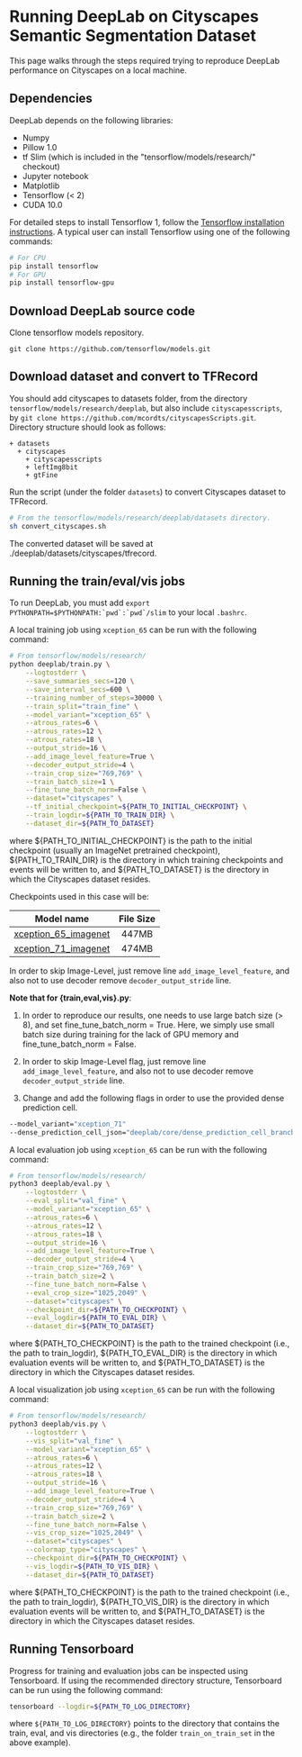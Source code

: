 # Running DeepLab on Cityscapes Semantic Segmentation Dataset

This page walks through the steps required trying to reproduce DeepLab performance on Cityscapes on a
local machine.

## Dependencies

DeepLab depends on the following libraries:

*   Numpy
*   Pillow 1.0
*   tf Slim (which is included in the "tensorflow/models/research/" checkout)
*   Jupyter notebook
*   Matplotlib
*   Tensorflow (< 2)
*   CUDA 10.0

For detailed steps to install Tensorflow 1, follow the [Tensorflow installation
instructions](https://www.tensorflow.org/install/pip). A typical user can install
Tensorflow using one of the following commands:

```bash
# For CPU
pip install tensorflow
# For GPU
pip install tensorflow-gpu
```

## Download DeepLab source code

Clone tensorflow models repository.

``
git clone https://github.com/tensorflow/models.git
``

## Download dataset and convert to TFRecord

You should add cityscapes to datasets folder, from the directory `tensorflow/models/research/deeplab`, but also include `cityscapesscripts`, by ``git clone https://github.com/mcordts/cityscapesScripts.git``. Directory structure should look as follows:

```
+ datasets
  + cityscapes
    + cityscapesscripts
    + leftImg8bit
    + gtFine
```

Run the script (under the folder `datasets`) to convert Cityscapes
dataset to TFRecord.

```bash
# From the tensorflow/models/research/deeplab/datasets directory.
sh convert_cityscapes.sh
```

The converted dataset will be saved at ./deeplab/datasets/cityscapes/tfrecord.

## Running the train/eval/vis jobs

To run DeepLab, you must add ``export PYTHONPATH=$PYTHONPATH:`pwd`:`pwd`/slim`` to your local `.bashrc`.

A local training job using `xception_65` can be run with the following command:

```bash
# From tensorflow/models/research/
python deeplab/train.py \
    --logtostderr \
    --save_summaries_secs=120 \
    --save_interval_secs=600 \
    --training_number_of_steps=30000 \
    --train_split="train_fine" \
    --model_variant="xception_65" \
    --atrous_rates=6 \
    --atrous_rates=12 \
    --atrous_rates=18 \
    --output_stride=16 \
    --add_image_level_feature=True \
    --decoder_output_stride=4 \
    --train_crop_size="769,769" \
    --train_batch_size=1 \
    --fine_tune_batch_norm=False \
    --dataset="cityscapes" \
    --tf_initial_checkpoint=${PATH_TO_INITIAL_CHECKPOINT} \
    --train_logdir=${PATH_TO_TRAIN_DIR} \
    --dataset_dir=${PATH_TO_DATASET}
```

where ${PATH_TO_INITIAL_CHECKPOINT} is the path to the initial checkpoint
(usually an ImageNet pretrained checkpoint), ${PATH_TO_TRAIN_DIR} is the
directory in which training checkpoints and events will be written to, and
${PATH_TO_DATASET} is the directory in which the Cityscapes dataset resides.

Checkpoints used in this case will be:

Model name                                                                             | File Size
-------------------------------------------------------------------------------------- | :-------:
[xception_65_imagenet](http://download.tensorflow.org/models/deeplabv3_xception_2018_01_04.tar.gz) | 447MB
[xception_71_imagenet](http://download.tensorflow.org/models/xception_71_2018_05_09.tar.gz  ) | 474MB

In order to skip Image-Level, just remove line `add_image_level_feature`, and also not to use decoder remove `decoder_output_stride` line.

**Note that for {train,eval,vis}.py**:

1.  In order to reproduce our results, one needs to use large batch size (> 8),
    and set fine_tune_batch_norm = True. Here, we simply use small batch size
    during training for the lack of GPU memory and fine_tune_batch_norm = False.

2.  In order to skip Image-Level flag, just remove line `add_image_level_feature`, and also not to use decoder remove `decoder_output_stride` line.

3.  Change and add the following flags in order to use the provided dense
    prediction cell. 

```bash
--model_variant="xception_71"
--dense_prediction_cell_json="deeplab/core/dense_prediction_cell_branch5_top1_cityscapes.json"
```

A local evaluation job using `xception_65` can be run with the following
command:

```bash
# From tensorflow/models/research/
python3 deeplab/eval.py \
    --logtostderr \
    --eval_split="val_fine" \
    --model_variant="xception_65" \
    --atrous_rates=6 \
    --atrous_rates=12 \
    --atrous_rates=18 \
    --output_stride=16 \
    --add_image_level_feature=True \
    --decoder_output_stride=4 \
    --train_crop_size="769,769" \
    --train_batch_size=2 \
    --fine_tune_batch_norm=False \
    --eval_crop_size="1025,2049" \
    --dataset="cityscapes" \
    --checkpoint_dir=${PATH_TO_CHECKPOINT} \
    --eval_logdir=${PATH_TO_EVAL_DIR} \
    --dataset_dir=${PATH_TO_DATASET}
```

where ${PATH_TO_CHECKPOINT} is the path to the trained checkpoint (i.e., the
path to train_logdir), ${PATH_TO_EVAL_DIR} is the directory in which evaluation
events will be written to, and ${PATH_TO_DATASET} is the directory in which the
Cityscapes dataset resides.

A local visualization job using `xception_65` can be run with the following
command:

```bash
# From tensorflow/models/research/
python3 deeplab/vis.py \
    --logtostderr \
    --vis_split="val_fine" \
    --model_variant="xception_65" \
    --atrous_rates=6 \
    --atrous_rates=12 \
    --atrous_rates=18 \
    --output_stride=16 \
    --add_image_level_feature=True \
    --decoder_output_stride=4 \
    --train_crop_size="769,769" \
    --train_batch_size=2 \
    --fine_tune_batch_norm=False \
    --vis_crop_size="1025,2049" \
    --dataset="cityscapes" \
    --colormap_type="cityscapes" \
    --checkpoint_dir=${PATH_TO_CHECKPOINT} \
    --vis_logdir=${PATH_TO_VIS_DIR} \
    --dataset_dir=${PATH_TO_DATASET}
```

where ${PATH_TO_CHECKPOINT} is the path to the trained checkpoint (i.e., the
path to train_logdir), ${PATH_TO_VIS_DIR} is the directory in which evaluation
events will be written to, and ${PATH_TO_DATASET} is the directory in which the
Cityscapes dataset resides.

## Running Tensorboard

Progress for training and evaluation jobs can be inspected using Tensorboard. If
using the recommended directory structure, Tensorboard can be run using the
following command:

```bash
tensorboard --logdir=${PATH_TO_LOG_DIRECTORY}
```

where `${PATH_TO_LOG_DIRECTORY}` points to the directory that contains the
train, eval, and vis directories (e.g., the folder `train_on_train_set` in the
above example). 
